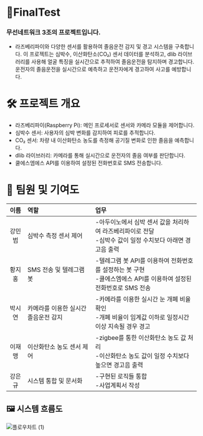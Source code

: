 # 🚗FinalTest
###  무선네트워크 3조의 프로젝트입니다.  
 
- 라즈베리파이와 다양한 센서를 활용하여 졸음운전 감지 및 경고 시스템을 구축합니다. 이 프로젝트는 심박수, 이산화탄소(CO₂) 센서 데이터를 분석하고, dlib 라이브러리를 사용해 얼굴 특징을 실시간으로 추적하여 졸음운전을 탐지하며 경고합니다.
운전자의 졸음운전을 실시간으로 예측하고 운전자에게 경고하여 사고를 예방합니다.

<h1>🛠 프로젝트 개요</h1>

- 라즈베리파이(Raspberry Pi): 메인 프로세서로 센서와 카메라 모듈을 제어합니다.<br>
- 심박수 센서: 사용자의 심박 변화를 감지하여 피로를 추적합니다.<br>
- CO₂ 센서: 차량 내 이산화탄소 농도를 측정해 공기질 변화로 인한 졸음을 예측합니다.<br>
- dlib 라이브러리: 카메라를 통해 실시간으로 운전자의 졸음 여부를 판단합니다.<br>
- 쿨에스엠에스 API를 이용하여 설정된 전화번호로 SMS 전송합니다.

<h1>👥 팀원 및 기여도</h1>

|  이름  | 역할                   | 업무                                                                      |
| :----: |:---------------------|:------------------------------------------------------------------------|
| 강민범 | 심박수 측정 센서 제어         | -아두이노에서 심박 센서 값을 처리하여 라즈베리파이로 전달<br>-심박수 값이 일정 수치보다 아래면 경고음 출력          |
| 황지홍 | SMS 전송 및 텔레그램 봇      | -텔레그램 봇 API를 이용하여 전화번호를 설정하는 봇 구현<br>-쿨에스엠에스 API를 이용하여 설정된 전화번호로 SMS 전송 |
| 박시연 | 카메라를 이용한 실시간 졸음운전 감지 | -카메라를 이용한 실시간 눈 개폐 비율 확인<br>-개폐 비율이 임계값 이하로 일정시간 이상 지속될 경우 경고          |
| 이재맹 | 이산화탄소 농도 센서 제어       | -zigbee를 통한 이산화탄소 농도 값 처리<br>-이산화탄소 농도 값이 일정 수치보다 높으면 경고음 출력            |
| 강은규 | 시스템 통합 및 문서화         | -구현된 로직들 통합<br>-사업계획서 작성                                                |

 
## 🖼️ 시스템 흐름도

![플로우차트 (1)](https://github.com/user-attachments/assets/4816a177-630e-44b7-b672-aa5dabf4f8e8)
